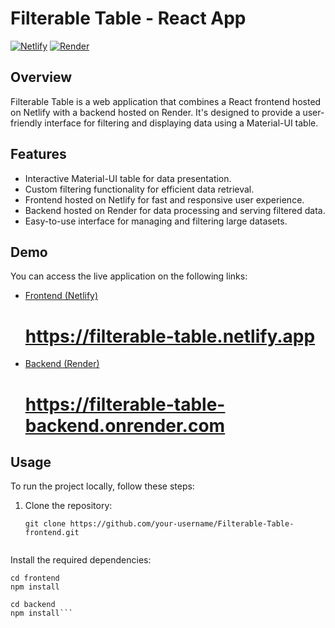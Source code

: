 # Filterable Table - React App

[![Netlify](https://img.shields.io/badge/Frontend-Hosted%20on%20Netlify-%23000000?style=for-the-badge&logo=netlify)](https://filterable-table.netlify.app/)
[![Render](https://img.shields.io/badge/Backend-Hosted%20on%20Render-%23000000?style=for-the-badge&logo=render)](https://filterable-table-backend.onrender.com/)

## Overview

Filterable Table is a web application that combines a React frontend hosted on Netlify with a backend hosted on Render. It's designed to provide a user-friendly interface for filtering and displaying data using a Material-UI table.


## Features

- Interactive Material-UI table for data presentation.
- Custom filtering functionality for efficient data retrieval.
- Frontend hosted on Netlify for fast and responsive user experience.
- Backend hosted on Render for data processing and serving filtered data.
- Easy-to-use interface for managing and filtering large datasets.

## Demo

You can access the live application on the following links:

- [Frontend (Netlify)](https://filterable-table.netlify.app/)<h1>https://filterable-table.netlify.app</h1>
- [Backend (Render)](https://filterable-table-backend.onrender.com/)<h1>https://filterable-table-backend.onrender.com</h1>

## Usage

To run the project locally, follow these steps:

1. Clone the repository:

   ```shell
   git clone https://github.com/your-username/Filterable-Table-frontend.git


Install the required dependencies:

```
cd frontend
npm install

cd backend
npm install```
